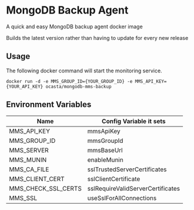 MongoDB Backup Agent
========================

A quick and easy MongoDB backup agent docker image  

Builds the latest version rather than having to update for every new release

Usage
-----
The following docker command will start the monitoring service.

`docker run -d -e MMS_GROUP_ID={YOUR_GROUP_ID} -e MMS_API_KEY={YOUR_API_KEY} ocasta/mongodb-mms-backup`

Environment Variables
-----

|  Name  | Config Variable it sets |
|--------|-------------------------|
| MMS_API_KEY | mmsApiKey |
| MMS_GROUP_ID | mmsGroupId |
| MMS_SERVER | mmsBaseUrl |
| MMS_MUNIN | enableMunin |
| MMS_CA_FILE | sslTrustedServerCertificates |
| MMS_CLIENT_CERT | sslClientCertificate |
| MMS_CHECK_SSL_CERTS | sslRequireValidServerCertificates |
| MMS_SSL | useSslForAllConnections |
